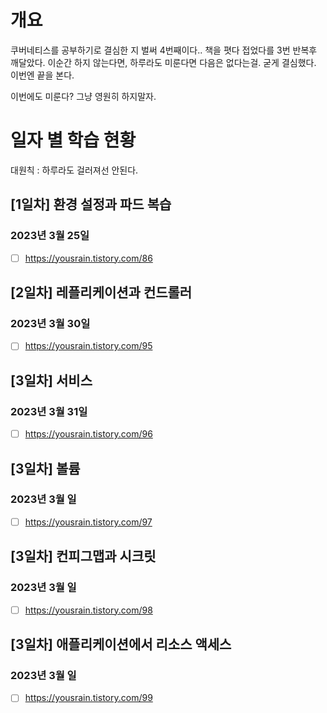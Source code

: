# 개요
쿠버네티스를 공부하기로 결심한 지 벌써 4번째이다..
책을 폇다 접었다를 3번 반복후 깨달았다.
이순간 하지 않는다면, 하루라도 미룬다면 다음은 없다는걸.
굳게 결심했다.  이번엔 끝을 본다.

이번에도 미룬다? 그냥 영원히 하지말자.

# 일자 별 학습 현황

대원칙 : 하루라도 걸러져선 안된다. 

## [1일차] 환경 설정과 파드 복습
### 2023년 3월 25일
- [ ] https://yousrain.tistory.com/86

> 

## [2일차] 레플리케이션과 컨드롤러
### 2023년 3월 30일
- [ ] https://yousrain.tistory.com/95

>

## [3일차] 서비스
### 2023년 3월 31일
- [ ] https://yousrain.tistory.com/96

>

## [3일차] 볼륨
### 2023년 3월 일
- [ ] https://yousrain.tistory.com/97

>

## [3일차] 컨피그맵과 시크릿
### 2023년 3월 일
- [ ] https://yousrain.tistory.com/98

>

## [3일차] 애플리케이션에서 리소스 액세스
### 2023년 3월 일
- [ ] https://yousrain.tistory.com/99

>
